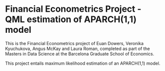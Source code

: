 # Financial Econometrics Project - QML estimation of APARCH(1,1) model 

This is the Financial Econometrics project of Euan Dowers, Veronika Kyuchukova, Angus McKay and Laura Roman, completed as part of the Masters in Data Science at the Barcelona Graduate School of Economics. 

This project entails maximum likelihood estimation of an APARCH(1,1) model. 